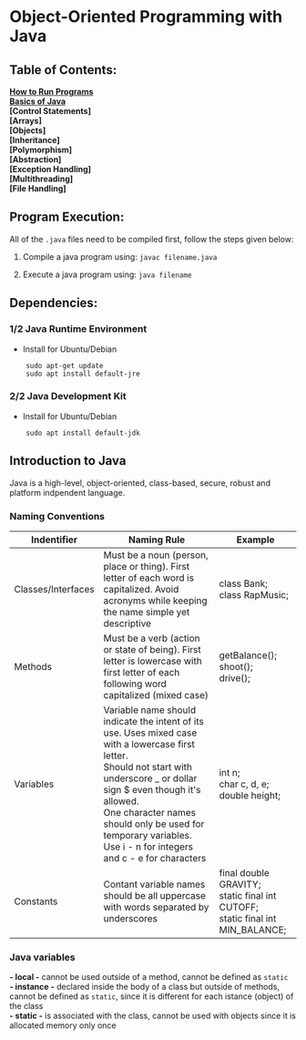 # Object-Oriented Programming with Java 

## Table of Contents:
**[How to Run Programs](#Program-Execution)<br>**
**[Basics of Java](#Introduction-to-Java)<br>**
**[Control Statements]<br>**
**[Arrays]<br>**
**[Objects]<br>**
**[Inheritance]<br>**
**[Polymorphism]<br>**
**[Abstraction]<br>**
**[Exception Handling]<br>**
**[Multithreading]<br>**
**[File Handling]<br>**

## Program Execution:

All of the `.java` files need to be compiled first, follow the steps given below:

1. Compile a java program using:
`javac filename.java`

2. Execute a java program using:
`java filename`

## Dependencies:

### 1/2 Java Runtime Environment 

- Install for Ubuntu/Debian
``` 
    sudo apt-get update 
    sudo apt install default-jre
```

### 2/2 Java Development Kit

- Install for Ubuntu/Debian
```
    sudo apt install default-jdk
```

## Introduction to Java

Java is a high-level, object-oriented, class-based, secure, robust and platform indpendent language.

### Naming Conventions

| Indentifier | Naming Rule |  Example  |
|------------|-------------|-----------|
| Classes/Interfaces | Must be a noun (person, place or thing). First letter of each word is capitalized. Avoid acronyms while keeping the name simple yet descriptive | class Bank; <br> class RapMusic; |
| Methods    | Must be a verb (action or state of being). First letter is lowercase with first letter of each following word capitalized (mixed case)| getBalance(); <br> shoot(); <br> drive(); |
|Variables   | Variable name should indicate the intent of its use. Uses mixed case with a lowercase first letter. <br> Should not start with underscore _ or dollar sign $ even though it's allowed.<br>One character names should only be used for temporary variables. Use i - n for integers and c - e for characters | int n; <br> char c, d, e; <br> double height; |
| Constants  | Contant variable names should be all uppercase with words separated by underscores | final double GRAVITY; <br> static final int CUTOFF; <br> static final int MIN_BALANCE; |

### Java variables 

**- local -** cannot be used outside of a method, cannot be defined as `static` <br>
**- instance -** declared inside the body of a class but outside of methods, cannot be defined as `static`, since it is different for each istance (object) of the class <br>
**- static -** is associated with the class, cannot be used with objects since it is allocated memory only once <br>
